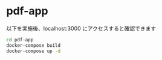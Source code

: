 # pdf-app

以下を実施後、localhost:3000 にアクセスすると確認できます

```bash
cd pdf-app
docker-compose build
docker-compose up -d
```
